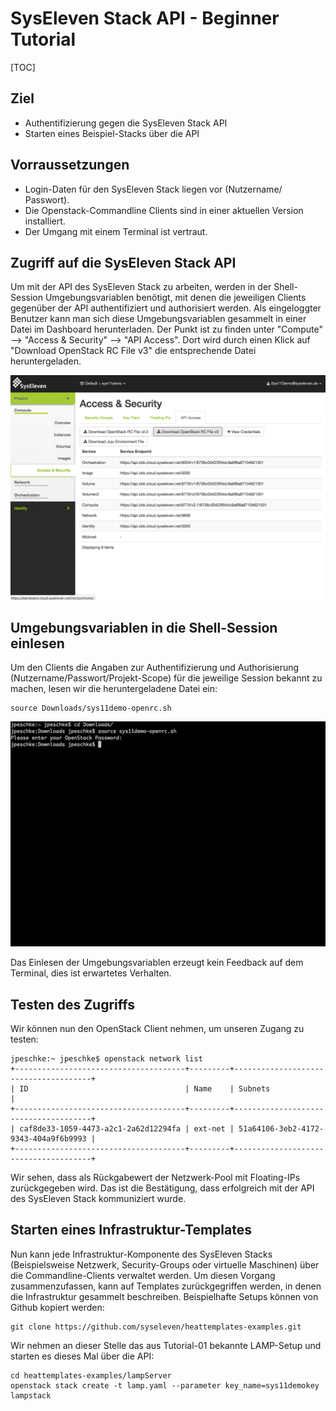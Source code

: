 # SysEleven Stack API - Beginner Tutorial 

[TOC]

## Ziel

* Authentifizierung gegen die SysEleven Stack API
* Starten eines Beispiel-Stacks über die API

## Vorraussetzungen 

* Login-Daten für den SysEleven Stack liegen vor (Nutzername/ Passwort).
* Die Openstack-Commandline Clients sind in einer aktuellen Version installiert.
* Der Umgang mit einem Terminal ist vertraut.

## Zugriff auf die SysEleven Stack API

Um mit der API des SysEleven Stack zu arbeiten, werden in der Shell-Session Umgebungsvariablen benötigt, mit denen die jeweiligen Clients gegenüber der API authentifiziert und authorisiert werden. Als eingeloggter Benutzer kann man sich diese Umgebungsvariablen gesammelt in einer Datei im Dashboard herunterladen. Der Punkt ist zu finden unter "Compute" --> "Access & Security" --> "API Access". Dort wird durch einen Klick auf "Download OpenStack RC File v3" die entsprechende Datei heruntergeladen.
 
![Environment Variable Download](../img/openrc.png)

## Umgebungsvariablen in die Shell-Session einlesen 

Um den Clients die Angaben zur Authentifizierung und Authorisierung (Nutzername/Passwort/Projekt-Scope) für die jeweilige Session bekannt zu machen, lesen wir die heruntergeladene Datei ein:

```
source Downloads/sys11demo-openrc.sh
```

![source openrc](../img/source.png)

Das Einlesen der Umgebungsvariablen erzeugt kein Feedback auf dem Terminal, dies ist erwartetes Verhalten.

## Testen des Zugriffs

Wir können nun den OpenStack Client nehmen, um unseren Zugang zu testen:

```
jpeschke:~ jpeschke$ openstack network list
+--------------------------------------+---------+--------------------------------------+
| ID                                   | Name    | Subnets                              |
+--------------------------------------+---------+--------------------------------------+
| caf8de33-1059-4473-a2c1-2a62d12294fa | ext-net | 51a64106-3eb2-4172-9343-404a9f6b9993 |
+--------------------------------------+---------+--------------------------------------+
```

Wir sehen, dass als Rückgabewert der Netzwerk-Pool mit Floating-IPs zurückgegeben wird. Das ist die Bestätigung, dass erfolgreich mit der API des SysEleven Stack kommuniziert wurde.

## Starten eines Infrastruktur-Templates

Nun kann jede Infrastruktur-Komponente des SysEleven Stacks (Beispielsweise Netzwerk, Security-Groups oder virtuelle Maschinen) über die Commandline-Clients verwaltet werden. Um diesen Vorgang zusammenzufassen, kann auf Templates zurückgegriffen werden, in denen die Infrastruktur gesammelt beschreiben.
Beispielhafte Setups können von Github kopiert werden:

```
git clone https://github.com/syseleven/heattemplates-examples.git
```

Wir nehmen an dieser Stelle das aus Tutorial-01 bekannte LAMP-Setup und starten es dieses Mal über die API:

```
cd heattemplates-examples/lampServer
openstack stack create -t lamp.yaml --parameter key_name=sys11demokey lampstack
```

